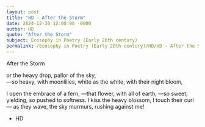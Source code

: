 ```yaml
---
layout: post
title: "HD - After the Storm"
date: 2024-12-30 12:00:00 -0000
author: HD
quote: "After the Storm"
subject: Ecosophy in Poetry (Early 20th century)
permalink: /Ecosophy in Poetry (Early 20th century)/HD/HD - After the Storm
---
```


After the Storm

   or the heavy drop,
   pallor of the sky,  
   —so heavy,
   with moonlilies,
   white as the white,
   with their night bloom,

   I open the embrace of a fern,
   —that flower, with all of earth,
   —so sweet, yielding, so pushed to softness.
   I kiss the heavy blossom,
   I touch their curl —
   as they wave,
   the sky murmurs, rushing against me!

- HD
